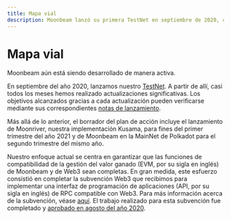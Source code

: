 ```yaml
---
title: Mapa vial
description: Moonbeam lanzó su primera TestNet en septiembre de 2020, con una BetaNet en Kusama y MainNet en Polkadot a principios de 2021.
---
```


# Mapa vial

Moonbeam aún está siendo desarrollado de manera activa. 

En septiembre del año 2020, lanzamos nuestro [TestNet](/networks/overview/).  A partir de allí, casi todos los meses hemos realizado actualizaciones significativas. Los objetivos alcanzados gracias a cada actualización pueden verificarse mediante sus correspondientes [notas de lanzamiento](/networks/testnet/#release-notes).

Más allá de lo anterior, el borrador del plan de acción incluye el lanzamiento de Moonriver, nuestra implementación Kusama, para fines del primer trimestre del año 2021 y de Moonbeam en la MainNet de Polkadot para el segundo trimestre del mismo año.

Nuestro enfoque actual se centra en garantizar que las funciones de compatibilidad de la gestión del valor ganado (EVM, por su sigla en inglés) de Moonbeam y de Web3 sean completas. En gran medida, este esfuerzo consistió en completar la subvención Web3 que recibimos para implementar una interfaz de programación de aplicaciones (API, por su sigla en inglés) de RPC compatible con Web3. Para más información acerca de la subvención, véase [aquí](https://github.com/w3f/Open-Grants-Program/blob/master/applications/web3-compatible-api.md). El trabajo realizado para esta subvención fue completado y [aprobado en agosto del año 2020](https://www.purestake.com/news/purestake-awarded-web3-foundation-grant-moonbeam/).
